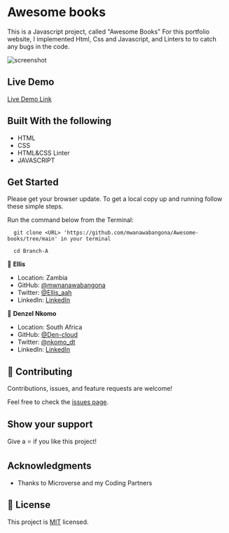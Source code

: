 # Awesome books

This is a Javascript project, called "Awesome Books" 
For this portfolio website, I implemented Html, Css and Javascript, and Linters to to catch any bugs in the code.


![screenshot](./img/Capture.PNG)

## Live Demo

[Live Demo Link](https://mwanawabangona.github.io/Awesome-books/)
 
## Built With the following

- HTML
- CSS
- HTML&CSS Linter
- JAVASCRIPT

## Get Started

Please get your browser update.
To get a local copy up and running follow these simple steps.

Run the command below from the Terminal:

      git clone <URL> 'https://github.com/mwanawabangona/Awesome-books/tree/main' in your terminal

	  cd Branch-A



👤 **Ellis**

- Location: Zambia
- GitHub: [@mwnanawabangona](https://github.com/mwanawabangona)
- Twitter: [@Ellis_aah](https://twitter.com/Ellis-aah)
- LinkedIn: [LinkedIn](https://www.linkedin.com/)

👤 **Denzel Nkomo**

- Location: South Africa
- GitHub: [@Den-cloud](https://github.com/fDen-cloud)
- Twitter: [@nkomo_dt](https://twitter.com/@nkomo_dt)
- LinkedIn: [LinkedIn](https://www.linkedin.com/in/farouqdaif/)

## 🤝 Contributing

Contributions, issues, and feature requests are welcome!

Feel free to check the [issues page](https://github.com/mwanawabangona/mobile-version-2/issues).

## Show your support

Give a ⭐️ if you like this project!

## Acknowledgments

- Thanks to Microverse and my Coding Partners

## 📝 License

This project is [MIT](./MIT.md) licensed.

